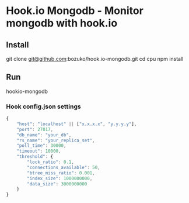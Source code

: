 # Hook.io Mongodb - Monitor mongodb with hook.io

## Install
git clone git@github.com:bozuko/hook.io-mongodb.git
cd cpu
npm install

## Run
hookio-mongodb

### Hook config.json settings

```js
{
    "host": "localhost" || ["x.x.x.x", "y.y.y.y"],
    "port": 27017,
    "db_name": "your_db",
    "rs_name": "your_replica_set",
    "poll_time": 30000, 
    "timeout": 10000,
    "threshold": {
        "lock_ratio": 0.1,
        "connections_available": 50,
        "btree_miss_ratio": 0.001,
        "index_size": 1000000000,
        "data_size": 3000000000
    }
}
```